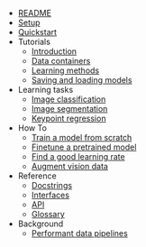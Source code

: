 - [README](README.md)
- [Setup](docs/setup.md)
- [Quickstart](docs/quickstart.md)
- Tutorials
    - [Introduction](docs/introduction.md)
    - [Data containers](docs/data_containers.md)
    - [Learning methods](docs/learning_methods.md)
    - [Saving and loading models](docs/notebooks/serialization.ipynb)
- Learning tasks
    - [Image classification](docs/methods/imageclassification.md)
    - [Image segmentation](docs/notebooks/imagesegmentation.ipynb)
    - [Keypoint regression](docs/notebooks/keypointregression.ipynb)
- How To
    - [Train a model from scratch](docs/notebooks/fitonecycle.ipynb)
    - [Finetune a pretrained model](docs/notebooks/finetune.ipynb)
    - [Find a good learning rate](docs/notebooks/lrfind.ipynb)
    - [Augment vision data](docs/howto/augmentvision.md)
- Reference
    - [Docstrings](REFERENCE)
    - [Interfaces](docs/interfaces.md)
    - [API](docs/api.md)
    - [Glossary](docs/glossary.md)
- Background
    - [Performant data pipelines](docs/background/datapipelines.md)
